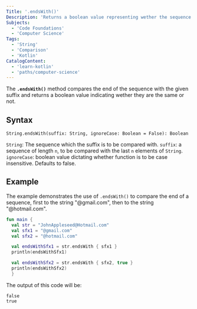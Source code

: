 ```yaml
---
Title: '.endsWith()'
Description: 'Returns a boolean value representing wether the sequence ends with the specified suffix.' 
Subjects: 
  - 'Code Foundations'
  - 'Computer Science'
Tags: 
  - 'String'
  - 'Comparison'
  - 'Kotlin'
CatalogContent:
  - 'learn-kotlin'
  - 'paths/computer-science'
---
```


The **`.endsWith()`** method compares the end of the sequence with the given suffix and returns a boolean value indicating wether they are the same or not.

## Syntax

```pseudo
String.endsWith(suffix: String, ignoreCase: Boolean = False): Boolean
```

`String`: The sequence which the suffix is to be compared with.
`suffix`: a sequence of length `n`, to be compared with the last `n` elements of `String`.
`ignoreCase`: boolean value dictating whether function is to be case insensitive. Defaults to false.

## Example

The example demonstrates the use of `.endsWith()` to compare the end of a sequence, first to the string "@gmail.com", then to the string "@hotmail.com".

```kotlin
fun main {
  val str = "JohnAppleseed@Hotmail.com"
  val sfx1 = "@gmail.com"
  val sfx2 = "@hotmail.com"

  val endsWithSfx1 = str.endsWith { sfx1 }
  println(endsWithSfx1)

  val endsWithSfx2 = str.endsWith { sfx2, true }
  println(endsWithSfx2)
  }
```

The output of this code will be:

```shell
false
true
```
